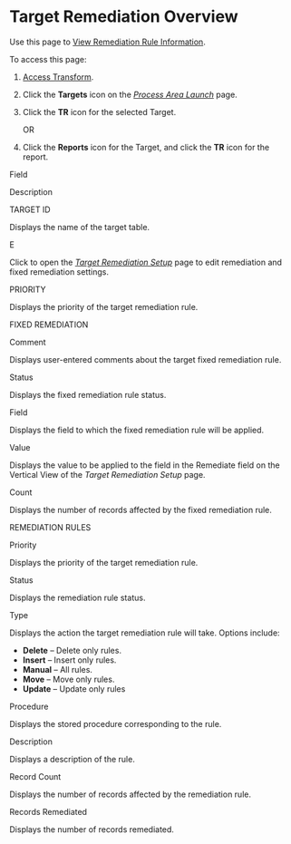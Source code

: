 # Target Remediation Overview

<div class="use">

Use this page to [View Remediation Rule
Information](../Use_Cases/View_Remediation_Rule_Information.htm).

</div>

To access this page:

1.  [Access Transform](../Config/Access_Transform.htm).

2.  Click the **Targets** icon on the *[Process Area
    Launch](Process_Area_Launch.htm)* page.

3.  Click the **TR** icon for the selected Target.
    
    OR

4.  Click the **Reports** icon for the Target, and click the **TR** icon
    for the report.

Field

Description

TARGET ID

Displays the name of the target table.

E

Click to open the *[Target Remediation
Setup](Target_Remediation_Setup.htm)* page to edit remediation and fixed
remediation settings.

PRIORITY

Displays the priority of the target remediation rule.

FIXED REMEDIATION

Comment

Displays user-entered comments about the target fixed remediation rule.

Status

Displays the fixed remediation
<span id="Rule Status" class="popUpLink">rule status</span>.

Field

Displays the field to which the fixed remediation rule will be applied.

Value

Displays the value to be applied to the field in the Remediate field on
the Vertical View of the *Target Remediation Setup* page.

Count

Displays the number of records affected by the fixed remediation rule.

REMEDIATION RULES

Priority

Displays the priority of the target remediation rule.

Status

Displays the remediation rule
<span id="Status" class="popUpLink">status</span>.

Type

Displays the action the target remediation rule will take. Options
include:

  - **Delete** – Delete only rules.
  - **Insert** – Insert only rules.
  - **Manual** – All rules.
  - **Move** – Move only rules.
  - **Update** – Update only rules

Procedure

Displays the stored procedure corresponding to the rule.

Description

Displays a description of the rule.

Record Count

Displays the number of records affected by the remediation rule.

Records Remediated

Displays the number of records remediated.
